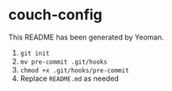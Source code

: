 # couch-config

This README has been generated by Yeoman.

1. `git init`
2. `mv pre-commit .git/hooks`
3. `chmod +x .git/hooks/pre-commit`
4. Replace `README.md` as needed
